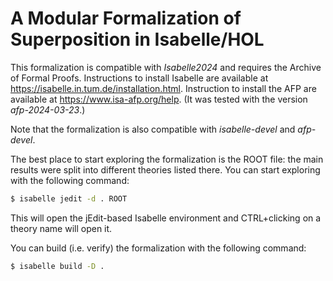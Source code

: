 # A Modular Formalization of Superposition in Isabelle/HOL

This formalization is compatible with _Isabelle2024_ and requires the Archive of Formal Proofs.
Instructions to install Isabelle are available at <https://isabelle.in.tum.de/installation.html>.
Instruction to install the AFP are available at <https://www.isa-afp.org/help>.
(It was tested with the version _afp-2024-03-23_.)

Note that the formalization is also compatible with _isabelle-devel_ and _afp-devel_.

The best place to start exploring the formalization is the ROOT file: the main results were
split into different theories listed there. You can start exploring with the following command:

``` sh
$ isabelle jedit -d . ROOT
```

This will open the jEdit-based Isabelle environment and CTRL+clicking on a theory name will
open it.

You can build (i.e. verify) the formalization with the following command:

``` sh
$ isabelle build -D .
```
